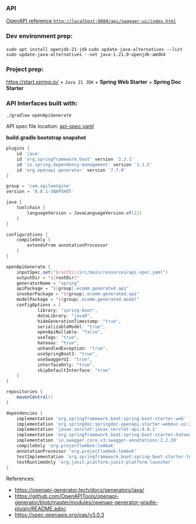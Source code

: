### API 

[OpenAPI reference `http://localhost:8080/api/swagger-ui/index.html`](http://localhost:8080/api/swagger-ui/index.html)

### Dev environment prep:
`sudo apt install openjdk-21-jdk`
`sudo update-java-alternatives --list`
`sudo update-java-alternatives --set java-1.21.0-openjdk-amd64`

### Project prep:
https://start.spring.io/ + `Java 21 JDK` + **Spring Web Starter** + **Spring Doc Starter**

### API Interfaces built with:
`./gradlew openApiGenerate`

API spec file location: [api-spec.yaml](src/main/resources/api-spec.yaml)


**build.gradle bootstrap snapshot**
```groovy
plugins {
	id 'java'
	id 'org.springframework.boot' version '3.3.1'
	id 'io.spring.dependency-management' version '1.1.5'
	id 'org.openapi.generator' version '7.7.0'
}

group = 'com.agileengine'
version = '0.0.1-SNAPSHOT'

java {
	toolchain {
		languageVersion = JavaLanguageVersion.of(21)
	}
}

configurations {
	compileOnly {
		extendsFrom annotationProcessor
	}
}

openApiGenerate {
	inputSpec.set("$rootDir/src/main/resources/api-spec.yaml")
	outputDir = "${rootDir}"
	generatorName = "spring"
	apiPackage = "${group}.ecomm.generated.api"
	invokerPackage = "${group}.ecomm.generated.api"
	modelPackage = "${group}.ecomm.generated.model"
	configOptions = [
			library: "spring-boot",
			dateLibrary: "java8",
			hideGenerationTimestamp: "true",
			serializableModel: "true",
			openApiNullable: "false",
			useTags: "true",
			hateoas: "true",
			unhandledException: "true",
			useSpringBoot3: "true",
			useSwaggerUI: "true",
			interfaceOnly: "true",
			skipDefaultInterface: "true"
	]
}

repositories {
	mavenCentral()
}

dependencies {
	implementation 'org.springframework.boot:spring-boot-starter-web'
	implementation 'org.springdoc:springdoc-openapi-starter-webmvc-ui:2.6.0'
	implementation 'javax.servlet:javax.servlet-api:4.0.1'
	implementation 'org.springframework.boot:spring-boot-starter-hateoas'
	implementation 'io.swagger.core.v3:swagger-annotations:2.2.20'
	compileOnly 'org.projectlombok:lombok'
	annotationProcessor 'org.projectlombok:lombok'
	testImplementation 'org.springframework.boot:spring-boot-starter-test'
	testRuntimeOnly 'org.junit.platform:junit-platform-launcher'
}
```

References:
- https://openapi-generator.tech/docs/generators/java/
- https://github.com/OpenAPITools/openapi-generator/blob/master/modules/openapi-generator-gradle-plugin/README.adoc
- https://spec.openapis.org/oas/v3.0.3